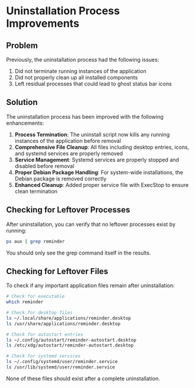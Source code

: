 # Uninstallation Process Improvements

## Problem
Previously, the uninstallation process had the following issues:

1. Did not terminate running instances of the application
2. Did not properly clean up all installed components
3. Left residual processes that could lead to ghost status bar icons

## Solution

The uninstallation process has been improved with the following enhancements:

1. **Process Termination**: The uninstall script now kills any running instances of the application before removal
2. **Comprehensive File Cleanup**: All files including desktop entries, icons, and systemd services are properly removed
3. **Service Management**: Systemd services are properly stopped and disabled before removal
4. **Proper Debian Package Handling**: For system-wide installations, the Debian package is removed correctly
5. **Enhanced Cleanup**: Added proper service file with ExecStop to ensure clean termination

## Checking for Leftover Processes

After uninstallation, you can verify that no leftover processes exist by running:

```bash
ps aux | grep reminder
```

You should only see the grep command itself in the results.

## Checking for Leftover Files

To check if any important application files remain after uninstallation:

```bash
# Check for executable
which reminder

# Check for desktop files
ls ~/.local/share/applications/reminder.desktop
ls /usr/share/applications/reminder.desktop

# Check for autostart entries
ls ~/.config/autostart/reminder-autostart.desktop
ls /etc/xdg/autostart/reminder-autostart.desktop

# Check for systemd services
ls ~/.config/systemd/user/reminder.service
ls /usr/lib/systemd/user/reminder.service
```

None of these files should exist after a complete uninstallation.